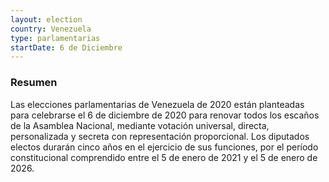 ```yaml
---
layout: election
country: Venezuela
type: parlamentarias
startDate: 6 de Diciembre
---
```


### Resumen
Las elecciones parlamentarias de Venezuela de 2020 están planteadas para celebrarse el 6 de diciembre de 2020 para renovar todos los escaños de la Asamblea Nacional, mediante votación universal, directa, personalizada y secreta con representación proporcional. Los diputados electos durarán cinco años en el ejercicio de sus funciones, por el período constitucional comprendido entre el 5 de enero de 2021 y el 5 de enero de 2026.